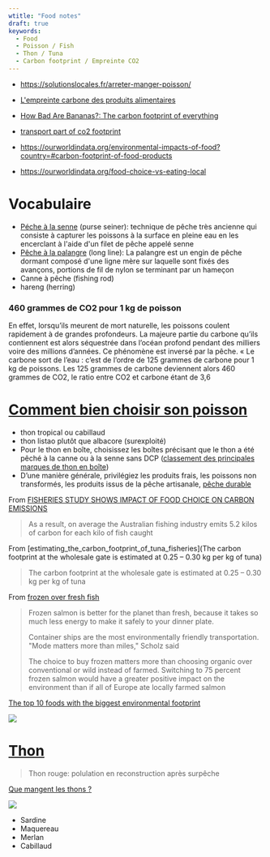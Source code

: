 ```yaml
---
wtitle: "Food notes"
draft: true
keywords:
  - Food
  - Poisson / Fish
  - Thon / Tuna
  - Carbon footprint / Empreinte CO2
---
```



- https://solutionslocales.fr/arreter-manger-poisson/
- [L'empreinte carbone des produits alimentaires](https://blog.lafourche.fr/empreinte-carbone-des-aliments)
- [How Bad Are Bananas?: The carbon footprint of everything](https://books.google.fr/books?id=zs13m5JquBwC&pg=PA100&lpg=PA100&dq=frozen+vs+canned+fish+carbon+footprint&source=bl&ots=ESsZhStyv0&sig=ACfU3U2jsbwSPT3D2TqGXnnpwsU0-tl64w&hl=fr&sa=X&ved=2ahUKEwjsmLr_nb7yAhXozoUKHSNvCi8Q6AF6BAgjEAM#v=onepage&q=frozen%20vs%20canned%20fish%20carbon%20footprint&f=false)



- [transport part of co2 footprint](https://ourworldindata.org/food-choice-vs-eating-local)

- https://ourworldindata.org/environmental-impacts-of-food?country=#carbon-footprint-of-food-products
- https://ourworldindata.org/food-choice-vs-eating-local

# Vocabulaire

- [Péche à la senne](https://fr.wikipedia.org/wiki/P%C3%AAche_%C3%A0_la_senne) (purse seiner): technique de pêche très ancienne qui consiste à capturer les poissons à la surface en pleine eau en les encerclant à l'aide d'un filet de pêche appelé senne
- [Pêche à la palangre](https://fr.wikipedia.org/wiki/Palangre) (long line): La palangre est un engin de pêche dormant composé d'une ligne mère sur laquelle sont fixés des avançons, portions de fil de nylon se terminant par un hameçon
- Canne à pêche (fishing rod)
- hareng (herring)



### 460 grammes de CO2 pour 1 kg de poisson

En effet, lorsqu’ils meurent de mort naturelle, les poissons coulent rapidement à de grandes profondeurs. La majeure partie du carbone qu’ils contiennent est alors séquestrée dans l’océan profond pendant des milliers voire des millions d’années. Ce phénomène est inversé par la pêche. « Le carbone sort de l’eau : c’est de l’ordre de 125 grammes de carbone pour 1 kg de poissons. Les 125 grammes de carbone deviennent alors 460 grammes de CO2, le ratio entre CO2 et carbone étant de 3,6



# [Comment bien choisir son poisson](https://www.greenpeace.fr/poissons-consommer-nuire-a-planete/)

- thon tropical ou cabillaud
- thon listao plutôt que albacore (surexploité)
- Pour le thon en boîte, choisissez les boîtes précisant que le thon a été pêché à la canne ou à la senne sans DCP ([classement des principales marques de thon en boîte](https://www.greenpeace.fr/classement-2017-marques-de-thon-boite/))
- D’une manière générale, privilégiez les produits frais, les poissons non transformés, les produits issus de la pêche artisanale, [pêche durable ](https://www.greenpeace.fr/peche-durable-continuer-a-pecher-mettre-danger-oceans/)



From [FISHERIES STUDY SHOWS IMPACT OF FOOD CHOICE ON CARBON EMISSIONS](https://www.imas.utas.edu.au/news/news-items/beef,-lamb,-lobster-or-fish-fisheries-study-shows-impact-of-food-choice-on-carbon-emissions)

> As a result, on average the Australian fishing industry emits 5.2 kilos of carbon for each kilo of fish caught

From [estimating_the_carbon_footprint_of_tuna_fisheries](The carbon footprint at the wholesale gate is estimated at 0.25 – 0.30 kg per kg of tuna)

> The carbon footprint at the
> wholesale gate is estimated at 0.25 – 0.30 kg per kg of tuna

From [frozen over fresh fish](https://www.oregonlive.com/environment/2009/11/frozen_salmon_over_fresh_why_i.html)

> Frozen salmon is better for the planet than fresh, because it takes so much less energy to make it safely to your dinner plate.
>
> Container ships are the most environmentally friendly transportation. "Mode matters more than miles," Scholz said
>
> The choice to buy frozen matters more than choosing organic over conventional or wild instead of farmed. Switching to 75 percent frozen salmon would have a greater positive impact on the environment than if all of Europe ate locally farmed salmon



[The top 10 foods with the biggest environmental footprint](https://www.businessinsider.com/the-top-10-foods-with-the-biggest-environmental-footprint-2015-9?IR=T)

![](https://i.insider.com/56000d139dd7cc24008bbbc7?width=1300&format=jpeg&auto=webp)



# [Thon](https://en.wikipedia.org/wiki/Tuna)

> Thon rouge: polulation en reconstruction après surpêche

[Que mangent les thons ?](https://spccfpstore1.blob.core.windows.net/digitallibrary-docs/files/0e/0e0fc82a7ee1b730a5b6421a36eaf938.pdf?sv=2015-12-11&sr=b&sig=6zWJCH%2F0c8lr%2FLzce4Kb%2B4Mfak2vIZL6CEy0omwrHaM%3D&se=2022-02-15T23%3A36%3A35Z&sp=r&rscc=public%2C%20max-age%3D864000%2C%20max-stale%3D86400&rsct=application%2Fpdf&rscd=inline%3B%20filename%3D%22FishNews112VF_20_Allain.pdf%22)



![](https://solutionslocales.fr/wp-content/uploads/2021/04/Screenshot_2021-04-09-Bilan-2019.png)

- Sardine
- Maquereau
- Merlan
- Cabillaud

